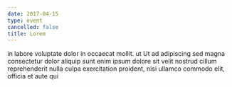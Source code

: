 ```yaml
---
date: 2017-04-15
type: event
cancelled: false
title: Lorem
---
```

in labore voluptate dolor in occaecat mollit. ut Ut ad adipiscing sed magna consectetur dolor aliquip sunt enim ipsum dolore sit velit nostrud cillum reprehenderit nulla culpa exercitation proident, nisi ullamco commodo elit, officia et aute qui